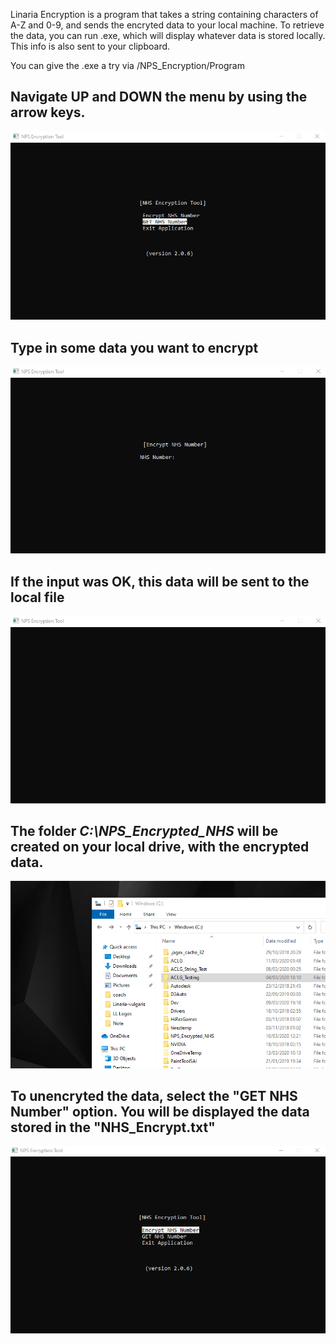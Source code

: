 Linaria Encryption is a program that takes a string containing characters of A-Z and 0-9, and sends the encryted data to your
local machine. To retrieve the data, you can run .exe, which will display whatever data is stored locally. This info is also sent to 
your clipboard.

You can give the .exe a try via /NPS_Encryption/Program

<h2>Navigate UP and DOWN the menu by using the arrow keys.</h2>

![](gifs/1.gif)

<h2>Type in some data you want to encrypt</h2>

![](gifs/2.gif)

<h2>If the input was OK, this data will be sent to the local file</h2>

![](gifs/3.gif)

<h2>The folder <i>C:\NPS_Encrypted_NHS</i> will be created on your local drive, with the encrypted data.</h2>

![](gifs/4.gif)

<h2>To unencryted the data, select the "GET NHS Number" option. You will be displayed the data stored in the "NHS_Encrypt.txt"</h2>

![](gifs/5.gif)
